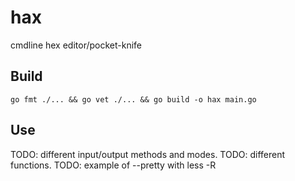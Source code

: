 # hax
cmdline hex editor/pocket-knife

## Build
```
go fmt ./... && go vet ./... && go build -o hax main.go
```

## Use
TODO: different input/output methods and modes.
TODO: different functions.
TODO: example of --pretty with less -R

